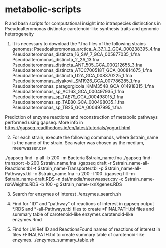 # metabolic-scripts
R and bash scripts for сomputational insight into intraspecies distinctions in Pseudoalteromonas distincta: carotenoid-like synthesis traits and genomic heterogeneity
1. It is necessary to download the *.fna files of the following strains genomes:
Pseudoalteromonas_arctica_A_37_1_2_GCA_000238395_4.fna
Pseudoalteromonas_distincta_16_SW_7_GCA_005877035_1.fna
Pseudoalteromonas_distincta_2_2A_13.fna
Pseudoalteromonas_distincta_ANT_505_GCA_000212655_3.fna
Pseudoalteromonas_distincta_ATCC700518T_GCA_000814675_1.fna
Pseudoalteromonas_distincta_U2A_GCA_008370225_1.fna
Pseudoalteromonas_elyakovii_SM1926_GCA_007786285_1.fna
Pseudoalteromonas_paragorgicola_KMM3548_GCA_014918315_1.fna
Pseudoalteromonas_sp_AC163_GCA_000497935_1.fna
Pseudoalteromonas_sp_TAE79_GCA_000498015_1.fna
Pseudoalteromonas_sp_TAE80_GCA_000498035_1.fna
Pseudoalteromonas_sp_TB25_GCA_000497995_1.fna


Prediction of enzyme reactions and reconstruction of metabolic pathways performed using gapseq. More info in https://gapseq.readthedocs.io/en/latest/tutorials/yogurt.html

2. For each strain, execute the following commands, where $strain_name is the name of the strain. Sea water was chosen as the medium, meerwasser.csv

./gapseq find -p all -b 200 -m Bacteria $strain_name.fna
./gapseq find-transport -b 200 $strain_name.fna
./gapseq draft -r $strain_name-all-Reactions.tbl -t $strain_name-Transporter.tbl -p $strain_name-all-Pathways.tbl -c $strain_name.fna -u 200 -l 100
./gapseq fill -m $strain_name-draft.RDS -n dat/media/meerwasser.csv -c $strain_name-rxnWeights.RDS -b 100 -g $strain_name-rxnXgenes.RDS

3. Search for enzymes of interest
./enzymes_search.sh


4. Find for "ID" and "pathway" of reactions of interest in gapseq output *.RDS and *-all-Pathways.tbl files
to create *FINALPATH.tbl files
and summary table of carotenoid-like enzymes
carotenoid-like enzymes.Rmd

5. Find for UniRef ID and ReactionsFound names of
reactions of interest in files *FINALPATH.tbl 
to create summary table of carotenoid-like enzymes.
./enzymes_summary_table.sh

